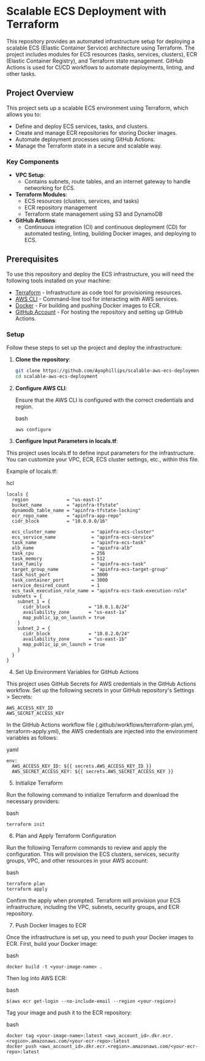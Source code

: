 # Scalable ECS Deployment with Terraform

This repository provides an automated infrastructure setup for deploying a scalable ECS (Elastic Container Service) architecture using Terraform. The project includes modules for ECS resources (tasks, services, clusters), ECR (Elastic Container Registry), and Terraform state management. GitHub Actions is used for CI/CD workflows to automate deployments, linting, and other tasks.

## Project Overview

This project sets up a scalable ECS environment using Terraform, which allows you to:

- Define and deploy ECS services, tasks, and clusters.
- Create and manage ECR repositories for storing Docker images.
- Automate deployment processes using GitHub Actions.
- Manage the Terraform state in a secure and scalable way.

### Key Components

- **VPC Setup**:
  - Contains subnets, route tables, and an internet gateway to handle networking for ECS.
- **Terraform Modules**: 
  - ECS resources (clusters, services, and tasks)
  - ECR repository management
  - Terraform state management using S3 and DynamoDB
- **GitHub Actions**:
  - Continuous integration (CI) and continuous deployment (CD) for automated testing, linting, building Docker images, and deploying to ECS.

## Prerequisites

To use this repository and deploy the ECS infrastructure, you will need the following tools installed on your machine:

- [Terraform](https://www.terraform.io/downloads.html) - Infrastructure as code tool for provisioning resources.
- [AWS CLI](https://aws.amazon.com/cli/) - Command-line tool for interacting with AWS services.
- [Docker](https://www.docker.com/products/docker-desktop) - For building and pushing Docker images to ECR.
- [GitHub Account](https://github.com) - For hosting the repository and setting up GitHub Actions.

### Setup

Follow these steps to set up the project and deploy the infrastructure:

1. **Clone the repository**:
   ```bash
   git clone https://github.com/Ayophillips/scalable-aws-ecs-deployment.git
   cd scalable-aws-ecs-deployment

2. **Configure AWS CLI**:

   Ensure that the AWS CLI is configured with the correct credentials and region.

   bash
   
       aws configure

4. **Configure Input Parameters in locals.tf**:

This project uses locals.tf to define input parameters for the infrastructure. You can customize your VPC, ECR, ECS cluster settings, etc., within this file.

Example of locals.tf:

  hcl
  
    locals {
      region              = "us-east-1"
      bucket_name         = "apinfra-tfstate"
      dynamodb_table_name = "apinfra-tfstate-locking"
      ecr_repo_name       = "apinfra-app-repo"
      cidr_block          = "10.0.0.0/16"
    
      ecs_cluster_name             = "apinfra-ecs-cluster"
      ecs_service_name             = "apinfra-ecs-service"
      task_name                    = "apinfra-ecs-task"
      alb_name                     = "apinfra-alb"
      task_cpu                     = 256
      task_memory                  = 512
      task_family                  = "apinfra-ecs-task"
      target_group_name            = "apinfra-ecs-target-group"
      task_host_port               = 3000
      task_container_port          = 3000
      service_desired_count        = 1
      ecs_task_execution_role_name = "apinfra-ecs-task-execution-role"
      subnets = {
        subnet_1 = {
          cidr_block              = "10.0.1.0/24"
          availability_zone       = "us-east-1a"
          map_public_ip_on_launch = true
        }
        subnet_2 = {
          cidr_block              = "10.0.2.0/24"
          availability_zone       = "us-east-1b"
          map_public_ip_on_launch = true
        }
      }
    }

4. Set Up Environment Variables for GitHub Actions

This project uses GitHub Secrets for AWS credentials in the GitHub Actions workflow. Set up the following secrets in your GitHub repository's Settings > Secrets:

    AWS_ACCESS_KEY_ID
    AWS_SECRET_ACCESS_KEY

In the GitHub Actions workflow file (.github/workflows/terraform-plan.yml, terraform-apply.yml), the AWS credentials are injected into the environment variables as follows:

yaml

    env:
      AWS_ACCESS_KEY_ID: ${{ secrets.AWS_ACCESS_KEY_ID }}
      AWS_SECRET_ACCESS_KEY: ${{ secrets.AWS_SECRET_ACCESS_KEY }}

5. Initialize Terraform

Run the following command to initialize Terraform and download the necessary providers:

bash

    terraform init

6. Plan and Apply Terraform Configuration

Run the following Terraform commands to review and apply the configuration. This will provision the ECS clusters, services, security groups, VPC, and other resources in your AWS account:

bash

    terraform plan
    terraform apply

Confirm the apply when prompted. Terraform will provision your ECS infrastructure, including the VPC, subnets, security groups, and ECR repository.

7. Push Docker Images to ECR

Once the infrastructure is set up, you need to push your Docker images to ECR. First, build your Docker image:

bash

    docker build -t <your-image-name> .

Then log into AWS ECR:

bash

    $(aws ecr get-login --no-include-email --region <your-region>)

Tag your image and push it to the ECR repository:

bash

    docker tag <your-image-name>:latest <aws_account_id>.dkr.ecr.<region>.amazonaws.com/<your-ecr-repo>:latest
    docker push <aws_account_id>.dkr.ecr.<region>.amazonaws.com/<your-ecr-repo>:latest
